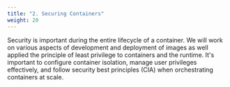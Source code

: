 ```yaml
---
title: "2. Securing Containers"
weight: 20
---
```


Security is important during the entire lifecycle of a container. We will work on various aspects of development and deployment of images as well applied the principle of least privilege to containers and the runtime. It's important to configure container isolation, manage user privileges effectively, and follow security best principles (CIA) when orchestrating containers at scale.
